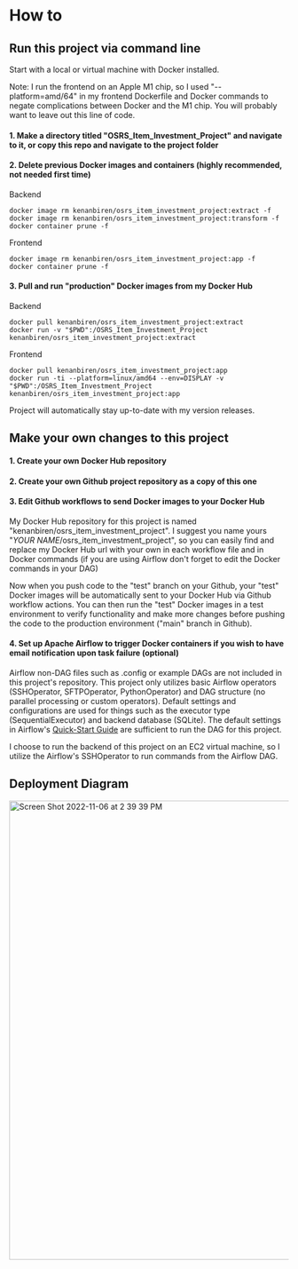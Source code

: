 # How to

## Run this project via command line 
Start with a local or virtual machine with Docker installed.

Note: I run the frontend on an Apple M1 chip, so I used "--platform=amd/64" in my frontend Dockerfile and Docker commands to negate complications between Docker and the M1 chip. You will probably want to leave out this line of code.
#### 1. Make a directory titled "OSRS_Item_Investment_Project" and navigate to it, or copy this repo and navigate to the project folder
#### 2. Delete previous Docker images and containers (highly recommended, not needed first time)

Backend
```
docker image rm kenanbiren/osrs_item_investment_project:extract -f
docker image rm kenanbiren/osrs_item_investment_project:transform -f
docker container prune -f   
```
Frontend
```
docker image rm kenanbiren/osrs_item_investment_project:app -f
docker container prune -f
```
#### 3. Pull and run "production" Docker images from my Docker Hub 

Backend
```
docker pull kenanbiren/osrs_item_investment_project:extract
docker run -v "$PWD":/OSRS_Item_Investment_Project kenanbiren/osrs_item_investment_project:extract
```
Frontend
```
docker pull kenanbiren/osrs_item_investment_project:app
docker run -ti --platform=linux/amd64 --env=DISPLAY -v "$PWD":/OSRS_Item_Investment_Project kenanbiren/osrs_item_investment_project:app
```
Project will automatically stay up-to-date with my version releases.

## Make your own changes to this project
#### 1. Create your own Docker Hub repository
#### 2. Create your own Github project repository as a copy of this one
#### 3. Edit Github workflows to send Docker images to your Docker Hub
My Docker Hub repository for this project is named "kenanbiren/osrs_item_investment_project". I suggest you name yours "*YOUR NAME*/osrs_item_investment_project", so you can easily find and replace my Docker Hub url with your own in each workflow file and in Docker commands (if you are using Airflow don't forget to edit the Docker commands in your DAG)

Now when you push code to the "test" branch on your Github, your "test" Docker images will be automatically sent to your Docker Hub via Github workflow actions.
You can then run the "test" Docker images in a test environment to verify functionality and make more changes before pushing the code to the production environment ("main" branch in Github).
#### 4. Set up Apache Airflow to trigger Docker containers if you wish to have email notification upon task failure (optional) 
Airflow non-DAG files such as .config or example DAGs are not included in this project's repository. This project only utilizes basic 
Airflow operators (SSHOperator, SFTPOperator, PythonOperator) and DAG structure (no parallel processing or custom operators). Default settings and configurations
are used for things such as the executor type (SequentialExecutor) and backend database (SQLite). The default settings in Airflow's [Quick-Start Guide](https://airflow.apache.org/docs/apache-airflow/stable/start.html) are sufficient to run the DAG for this project.

I choose to run the backend of this project on an EC2 virtual machine, so I utilize the Airflow's SSHOperator to run commands from the Airflow DAG.



## Deployment Diagram

<img width="827" alt="Screen Shot 2022-11-06 at 2 39 39 PM" src="https://user-images.githubusercontent.com/116853630/200199148-0c29bb20-9c89-465a-974c-71656ba4512a.png">


